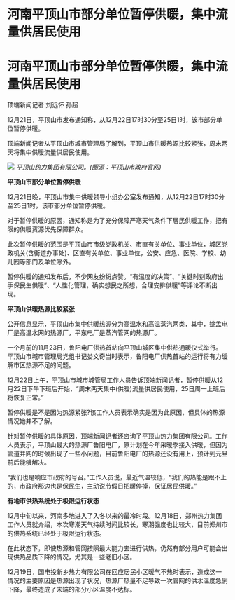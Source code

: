# 河南平顶山市部分单位暂停供暖，集中流量供居民使用

# 河南平顶山市部分单位暂停供暖，集中流量供居民使用

顶端新闻记者 刘远怀 孙超

12月21日，平顶山市发布通知称，从12月22日17时30分至25日1时，该市部分单位暂停供暖。

顶端新闻记者从平顶山市城市管理局了解到，平顶山市供暖热源比较紧张，周末两天将集中供暖流量供居民使用。

![](https://inews.gtimg.com/om_bt/OtlHZVXLQgkSdnuSO_VPRurJScEEamKPuc_Q6M_32C_OsAA/1000)
_平顶山热力集团有限公司。(图源：平顶山市政府官网)_

**平顶山市部分单位暂停供暖**

12月21日晚，平顶山市集中供暖领导小组办公室发布通知，从12月22日17时30分至25日1时，该市部分单位暂停供暖。

对于暂停供暖的原因，通知称是为了充分保障严寒天气条件下居民供暖工作，把有限的供暖资源优先保障群众。

此次暂停供暖的范围是平顶山市市级党政机关、市直有关单位、事业单位，城区党政机关(含街道办事处)、区直有关单位、事业单位，公安、应急、医院、学校、幼儿园等部门及单位除外。

暂停供暖的通知发布后，不少网友纷纷点赞。“有温度的决策”、“关键时刻政府出手保民生供暖”、“人性化管理，确实想民之所想，合理安排供暖”等评论不断出现。

**平顶山供暖热源比较紧张**

公开信息显示，平顶山市集中供暖热源分为高温水和高温蒸汽两类，其中，姚孟电厂是高温水网的热源厂，平东电厂是蒸汽管网的热源厂。

一个月前的11月23日，鲁阳电厂供热首站向平顶山城区集中供热通暖仪式举行。平顶山市城市管理局党组书记娄文奇当时表示，鲁阳电厂供热首站的运行将有力缓解市区热源不足的问题。

12月22日上午，平顶山市城市城管局工作人员告诉顶端新闻记者，暂停供暖从12月22日下午下班后开始，“周末两天集中(供暖)流量供居民使用，25日周一上班后将恢复正常。”

暂停供暖是不是因为热源紧张?该工作人员表示确实是因为此原因，但具体的热源情况她并不了解。

针对暂停供暖的具体原因，顶端新闻记者还咨询了平顶山热力集团有限公司。工作人员表示，平顶山最大的热源厂鲁阳电厂，原计划在今年采暖季接入供暖，但因为管道并网的时候出现了一些小问题，目前鲁阳电厂的热源还没有用上，预计到元旦前后能够解决。

“我们也是响应市政府的号召。”工作人员说，最近气温较低，“我们的热能是跟不上的，市政府那边也是保民生，主动说节假日把暖停掉，保证居民供暖。”

**有地市供热系统处于极限运行状态**

12月中旬以来，河南多地进入了入冬以来的最冷时段。12月18日，郑州热力集团工作人员就介绍，本次寒潮天气持续时间比较长，寒潮强度也比较大，目前郑州市的供热系统已经处于极限运行状态。

在此状态下，即使热源和管网按照最大能力去进行供热，仍然有部分用户可能会出现供热品质下降的情况，尤其是一些老旧小区。

12月19日，国电投新乡热力有限公司在回应居民小区暖气不热时表示，造成这一情况的主要原因是热源出现了状况，热源厂热量不足导致一次管网的供水温度急剧下降，最终造成了末端的部分小区温度不达标。

